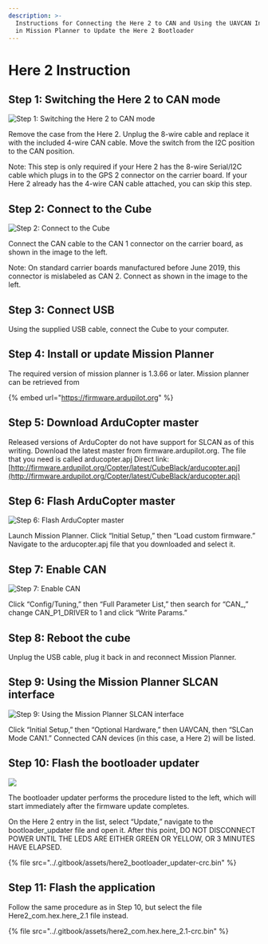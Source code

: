 ```yaml
---
description: >-
  Instructions for Connecting the Here 2 to CAN and Using the UAVCAN Interface
  in Mission Planner to Update the Here 2 Bootloader
---
```


# Here 2 Instruction

## **Step 1: Switching the Here 2 to CAN mode**

![Step 1: Switching the Here 2 to CAN mode](../.gitbook/assets/step-1.jpg)

Remove the case from the Here 2. Unplug the 8-wire cable and replace it with the included 4-wire CAN cable. Move the switch from the I2C position to the CAN position.

Note: This step is only required if your Here 2 has the 8-wire Serial/I2C cable which plugs in to the GPS 2 connector on the carrier board. If your Here 2 already has the 4-wire CAN cable attached, you can skip this step.

## Step 2: Connect to the Cube

![Step 2: Connect to the Cube](../.gitbook/assets/step-2.jpg)

Connect the CAN cable to the CAN 1 connector on the carrier board, as shown in the image to the left.

Note: On standard carrier boards manufactured before June 2019, this connector is mislabeled as CAN 2. Connect as shown in the image to the left.

## Step 3: Connect USB

Using the supplied USB cable, connect the Cube to your computer.

## Step 4: Install or update Mission Planner

The required version of mission planner is 1.3.66 or later. Mission planner can be retrieved from

{% embed url="https://firmware.ardupilot.org" %}

## Step 5: Download ArduCopter master

Released versions of ArduCopter do not have support for SLCAN as of this writing. Download the latest master from firmware.ardupilot.org. The file that you need is called arducopter.apj Direct link: [http://firmware.ardupilot.org/Copter/latest/CubeBlack/arducopter.apj](http://firmware.ardupilot.org/Copter/latest/CubeBlack/arducopter.apj)

## Step 6: Flash ArduCopter master

![Step 6: Flash ArduCopter master](../.gitbook/assets/step-6.jpg)

Launch Mission Planner. Click “Initial Setup,” then “Load custom firmware.” Navigate to the arducopter.apj file that you downloaded and select it.

## Step 7: Enable CAN

![Step 7: Enable CAN](../.gitbook/assets/step-7.jpg)

Click “Config/Tuning,” then “Full Parameter List,” then search for “CAN\_,” change CAN\_P1\_DRIVER to 1 and click “Write Params.”

## Step 8: Reboot the cube

Unplug the USB cable, plug it back in and reconnect Mission Planner.

## Step 9: Using the Mission Planner SLCAN interface

![Step 9: Using the Mission Planner SLCAN interface](../.gitbook/assets/step-9.jpg)

Click “Initial Setup,” then “Optional Hardware,” then UAVCAN, then “SLCan Mode CAN1.” Connected CAN devices \(in this case, a Here 2\) will be listed.

## Step 10: Flash the bootloader updater

![](../.gitbook/assets/step10.jpg)

The bootloader updater performs the procedure listed to the left, which will start immediately after the firmware update completes.

On the Here 2 entry in the list, select “Update,” navigate to the bootloader\_updater file and open it. After this point, DO NOT DISCONNECT POWER UNTIL THE LEDS ARE EITHER GREEN OR YELLOW, OR 3 MINUTES HAVE ELAPSED.

{% file src="../.gitbook/assets/here2\_bootloader\_updater-crc.bin" %}

## Step 11: Flash the application

Follow the same procedure as in Step 10, but select the file Here2\_com.hex.here\_2.1 file instead.

{% file src="../.gitbook/assets/here2\_com.hex.here\_2.1-crc.bin" %}



